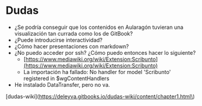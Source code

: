 # Dudas

* ¿Se podría conseguir que los contenidos en Aularagón tuvieran una visualización tan currada como los de GitBook?
* ¿Puede introducirse interactividad?
* ¿Cómo hacer presentaciones con markdown?
* ¿No puedo acceder por ssh? ¿Cómo puedo entonces hacer lo siguiente?
  * [https://www.mediawiki.org/wiki/Extension:Scribunto](https://www.mediawiki.org/wiki/Extension:Scribunto)
  * La importación ha fallado: No handler for model 'Scribunto' registered in $wgContentHandlers
* He instalado DataTransfer, pero no va.

\[dudas-wiki\]\(https://deleyva.gitbooks.io/dudas-wiki/content/chapter1.html\)



